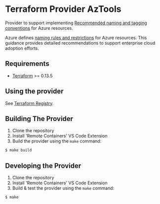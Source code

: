 Terraform Provider AzTools
==================

Provider to support implementing [Recommended naming and tagging conventions](https://docs.microsoft.com/en-us/azure/cloud-adoption-framework/ready/azure-best-practices/naming-and-tagging) for Azure resources.

Azure defines [naming rules and restrictions](https://docs.microsoft.com/en-us/azure/azure-resource-manager/management/resource-name-rules) for Azure resources. This guidance provides detailed recommendations to support enterprise cloud adoption efforts.

Requirements
------------

-	[Terraform](https://www.terraform.io/downloads.html) >= 0.13.5

Using the provider
----------------------

See [Terraform Registry](https://registry.terraform.io/providers/glueckkanja/aztools/latest).

Building The Provider
---------------------

1. Clone the repository
1. Install 'Remote Containers' VS Code Extension
1. Build the provider using the `make` command:
```sh
$ make build
```

Developing the Provider
---------------------------

1. Clone the repository
1. Install 'Remote Containers' VS Code Extension
1. Build & test the provider using the `make` command:

```sh
$ make
```